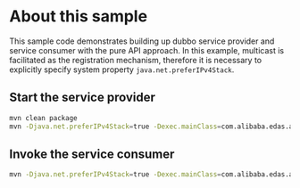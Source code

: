 # About this sample

This sample code demonstrates building up dubbo service provider and service consumer with the pure API approach. In this example, multicast is facilitated as the registration mechanism, therefore it is necessary to explicitly specify system property `java.net.preferIPv4Stack`.

## Start the service provider

```bash
mvn clean package
mvn -Djava.net.preferIPv4Stack=true -Dexec.mainClass=com.alibaba.edas.api.provider.DubboProvider exec:java
```

## Invoke the service consumer

```bash
mvn -Djava.net.preferIPv4Stack=true -Dexec.mainClass=com.alibaba.edas.api.consumer.DubboConsumer exec:java
```
